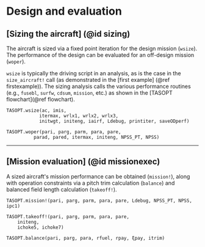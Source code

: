 # Design and evaluation

## [Sizing the aircraft] (@id sizing)

The aircraft is sized via a fixed point iteration for the design mission (`wsize`). The performance of the design can be evaluated for an off-design mission (`woper`).

`wsize` is typically the driving script in an analysis, as is the case in the `size_aircraft!` call (as demonstrated in the [first example] (@ref firstexample)). The sizing analysis calls the various performance routines (e.g., `fusebl`, `surfw`, `cdsum`, `mission`, etc.) as shown in the [TASOPT flowchart](@ref flowchart).

```@docs
TASOPT.wsize(ac, imis,
            itermax, wrlx1, wrlx2, wrlx3,
            initwgt, initeng, iairf, Ldebug, printiter, saveODperf)

TASOPT.woper(pari, parg, parm, para, pare, 
          parad, pared, itermax, initeng, NPSS_PT, NPSS)
```
---

## [Mission evaluation] (@id missionexec)
A sized aircraft's mission performance can be obtained (`mission!`), along with operation constraints via a pitch trim calculation (`balance`) and balanced field length calculation (`takeoff!`).

```@docs
TASOPT.mission!(pari, parg, parm, para, pare, Ldebug, NPSS_PT, NPSS, ipc1)

TASOPT.takeoff!(pari, parg, parm, para, pare,
    initeng,
    ichoke5, ichoke7)

TASOPT.balance(pari, parg, para, rfuel, rpay, ξpay, itrim)

```

